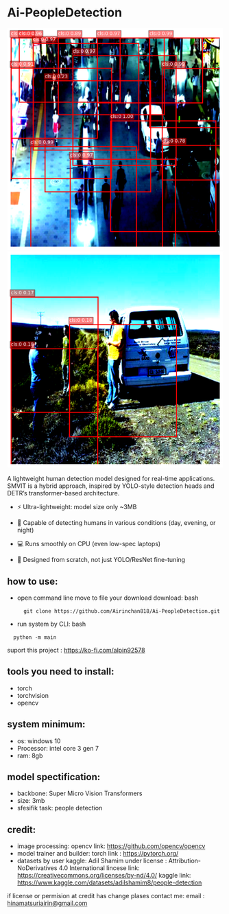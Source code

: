 # Ai-PeopleDetection

![sample](./download.png)
![sample](./sample.png)

A lightweight human detection model designed for real-time applications.
SMVIT is a hybrid approach, inspired by YOLO-style detection heads and DETR’s transformer-based architecture.

- ⚡ Ultra-lightweight: model size only ~3MB

- 🎯 Capable of detecting humans in various conditions (day, evening, or night)

- 💻 Runs smoothly on CPU (even low-spec laptops)

- 🔬 Designed from scratch, not just YOLO/ResNet fine-tuning

how to use: 
-------------
- open command line move to file your download
  download:
  bash
  ```
    git clone https://github.com/Airinchan818/Ai-PeopleDetection.git
  ```
- run system by CLI:
bash 
```
  python -m main
```

suport this project : https://ko-fi.com/alpin92578

tools you need to install:
-------------------------
  - torch
  - torchvision
  - opencv
    
system minimum:
-----------------
- os: windows 10
- Processor: intel core 3 gen 7
- ram: 8gb

model spectification:
-----------------------------
- backbone: Super Micro Vision Transformers
- size: 3mb
- sfesifik task: people detection

credit:
------------------------------
- image processing: opencv 
  link: https://github.com/opencv/opencv
- model trainer and builder: torch
  link : https://pytorch.org/
- datasets by user kaggle: Adil Shamim under license : Attribution-NoDerivatives 4.0 International
  lincese link: https://creativecommons.org/licenses/by-nd/4.0/
  kaggle link: https://www.kaggle.com/datasets/adilshamim8/people-detection

if license or permision at credit has change plases contact me:
email : hinamatsuriairin@gmail.com

  
